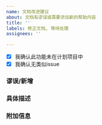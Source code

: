 ```yaml
---
name: 文档改进建议
about: 文档有谬误或需要添加新的帮助内容
title: ''
labels: 修正文档, 等待处理
assignees: ''

---
```


<!-- 请确认以下事项，如不确认请将 [x] 中的x去除 -->
- [x] 我确认此功能未在计划项目中
- [x] 我确认无类似issue

### 谬误/新增

<!-- 在此处写上你觉得有误/需要新增的帮助内容标题 -->

### 具体描述

<!--此处写上 相关内容的详细描述，如果一句话足以阐明可以删除该标题 -->

### 附加信息

<!-- 在此处写上你附加的信息 -->
